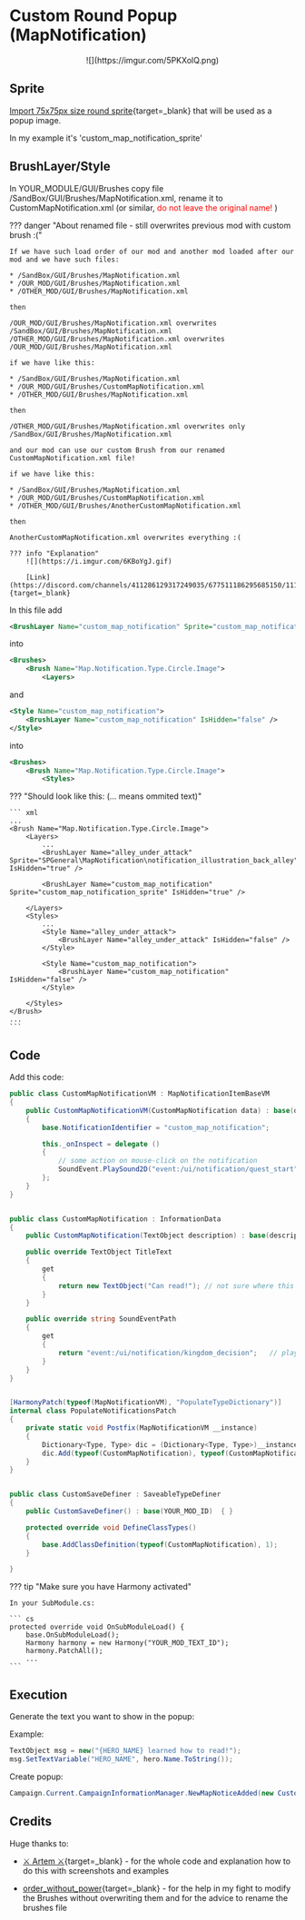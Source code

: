 # Custom Round Popup (MapNotification)

<center>
![](https://imgur.com/5PKXolQ.png)
</center>

## Sprite

[Import 75x75px size round sprite](/gauntletui/sprites){target=_blank} that will be used as a popup image.


In my example it's 'custom_map_notification_sprite'


## BrushLayer/Style

In YOUR_MODULE/GUI/Brushes copy file /SandBox/GUI/Brushes/MapNotification.xml, rename it to CustomMapNotification.xml (or similar, <span style="color:red">do not leave the original name! </span>)


??? danger "About renamed file - still overwrites previous mod with custom brush :("

    If we have such load order of our mod and another mod loaded after our mod and we have such files:

    * /SandBox/GUI/Brushes/MapNotification.xml
    * /OUR_MOD/GUI/Brushes/MapNotification.xml
    * /OTHER_MOD/GUI/Brushes/MapNotification.xml

    then

    /OUR_MOD/GUI/Brushes/MapNotification.xml overwrites /SandBox/GUI/Brushes/MapNotification.xml
    /OTHER_MOD/GUI/Brushes/MapNotification.xml overwrites /OUR_MOD/GUI/Brushes/MapNotification.xml

    if we have like this:

    * /SandBox/GUI/Brushes/MapNotification.xml
    * /OUR_MOD/GUI/Brushes/CustomMapNotification.xml
    * /OTHER_MOD/GUI/Brushes/MapNotification.xml

    then

    /OTHER_MOD/GUI/Brushes/MapNotification.xml overwrites only /SandBox/GUI/Brushes/MapNotification.xml

    and our mod can use our custom Brush from our renamed CustomMapNotification.xml file!

    if we have like this:

    * /SandBox/GUI/Brushes/MapNotification.xml
    * /OUR_MOD/GUI/Brushes/CustomMapNotification.xml
    * /OTHER_MOD/GUI/Brushes/AnotherCustomMapNotification.xml

    then

    AnotherCustomMapNotification.xml overwrites everything :(

    ??? info "Explanation"
        ![](https://i.imgur.com/6KBoYgJ.gif)

        [Link](https://discord.com/channels/411286129317249035/677511186295685150/1112077680276410458){target=_blank}


In this file add

``` xml
<BrushLayer Name="custom_map_notification" Sprite="custom_map_notification_sprite" IsHidden="true" />
```

into

``` xml
<Brushes>
    <Brush Name="Map.Notification.Type.Circle.Image">
        <Layers>
```

and

``` xml
<Style Name="custom_map_notification">
    <BrushLayer Name="custom_map_notification" IsHidden="false" />
</Style>
```

into

``` xml
<Brushes>
    <Brush Name="Map.Notification.Type.Circle.Image">
        <Styles>
```


??? "Should look like this: (... means ommited text)"


    ``` xml
    ...
    <Brush Name="Map.Notification.Type.Circle.Image">
        <Layers>
            ...
            <BrushLayer Name="alley_under_attack" Sprite="SPGeneral\MapNotification\notification_illustration_back_alley" IsHidden="true" />

            <BrushLayer Name="custom_map_notification" Sprite="custom_map_notification_sprite" IsHidden="true" />

        </Layers>
        <Styles>
            ...
            <Style Name="alley_under_attack">
                <BrushLayer Name="alley_under_attack" IsHidden="false" />
            </Style>

            <Style Name="custom_map_notification">
                <BrushLayer Name="custom_map_notification" IsHidden="false" />
            </Style>

        </Styles>
    </Brush>
    ...
    ```



## Code


Add this code:


``` cs
public class CustomMapNotificationVM : MapNotificationItemBaseVM
{
    public CustomMapNotificationVM(CustomMapNotification data) : base(data)
    {
        base.NotificationIdentifier = "custom_map_notification";

        this._onInspect = delegate ()
        {
            // some action on mouse-click on the notification
            SoundEvent.PlaySound2D("event:/ui/notification/quest_start"); // example
        };
    }
}


public class CustomMapNotification : InformationData
{
    public CustomMapNotification(TextObject description) : base(description) { }

    public override TextObject TitleText
    {
        get
        {
            return new TextObject("Can read!"); // not sure where this is used
        }
    }

    public override string SoundEventPath
    {
        get
        {
            return "event:/ui/notification/kingdom_decision";   // play this sound on popup
        }
    }
}


[HarmonyPatch(typeof(MapNotificationVM), "PopulateTypeDictionary")]
internal class PopulateNotificationsPatch
{
    private static void Postfix(MapNotificationVM __instance)
    {
        Dictionary<Type, Type> dic = (Dictionary<Type, Type>)__instance.GetType().GetField("_itemConstructors", BindingFlags.Instance | BindingFlags.NonPublic).GetValue(__instance);
        dic.Add(typeof(CustomMapNotification), typeof(CustomMapNotificationVM));
    }
}


public class CustomSaveDefiner : SaveableTypeDefiner
{
    public CustomSaveDefiner() : base(YOUR_MOD_ID)  { }

    protected override void DefineClassTypes()
    {
        base.AddClassDefinition(typeof(CustomMapNotification), 1);
    }

}

```

??? tip "Make sure you have Harmony activated"

    In your SubModule.cs:

    ``` cs
    protected override void OnSubModuleLoad() {
        base.OnSubModuleLoad();
        Harmony harmony = new Harmony("YOUR_MOD_TEXT_ID");
        harmony.PatchAll();
        ...
    ```


## Execution


Generate the text you want to show in the popup:

Example:

``` cs
TextObject msg = new("{HERO_NAME} learned how to read!");
msg.SetTextVariable("HERO_NAME", hero.Name.ToString());
```

Create popup:

``` cs
Campaign.Current.CampaignInformationManager.NewMapNoticeAdded(new CustomMapNotification(msg));
```


## Credits

Huge thanks to:

* [⚔ Artem ⚔](https://www.youtube.com/@Artem1s){target=_blank} - for the whole code and explanation how to do this with screenshots and examples

* [order_without_power](https://www.nexusmods.com/users/89144138?tab=user+files){target=_blank} - for the help in my fight to modify the Brushes without overwriting them and for the advice to rename the brushes file






